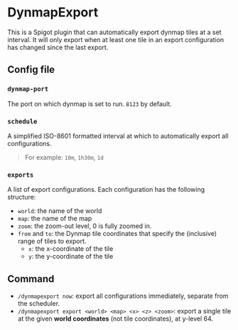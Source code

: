 # DynmapExport
This is a Spigot plugin that can automatically export dynmap tiles at a set
interval. It will only export when at least one tile in an export configuration
has changed since the last export.

## Config file
### `dynmap-port`
The port on which dynmap is set to run. `8123` by default.

### `schedule`
A simplified ISO-8601 formatted interval at which to automatically export all
configurations.
> For example: `10m`, `1h30m`, `1d`

### `exports`
A list of export configurations. Each configuration has the following structure:
- `world`: the name of the world
- `map`: the name of the map
- `zoom`: the zoom-out level, 0 is fully zoomed in.
- `from` and `to`: the Dynmap tile coordinates that specify the (inclusive)
  range of tiles to export.
  - `x`: the x-coordinate of the tile
  - `y`: the y-coordinate of the tile

## Command
- `/dynmapexport now`: export all configurations immediately, separate from the
  scheduler.
- `/dynmapexport export <world> <map> <x> <z> <zoom>`: export a single tile at
  the given **world coordinates** (not tile coordinates), at y-level 64.
